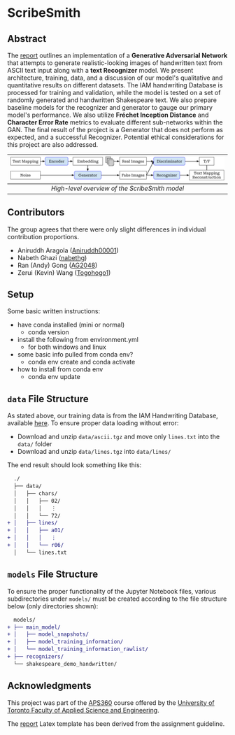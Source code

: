 # ScribeSmith

## Abstract

The [report](docs/report/report.pdf) outlines an implementation of a **Generative Adversarial Network** that attempts to generate realistic-looking images of handwritten text from ASCII text input along with a **text Recognizer** model. We present architecture, training, data, and a discussion of our model's qualitative and quantitative results on different datasets. The IAM handwriting Database is processed for training and validation, while the model is tested on a set of randomly generated and handwritten Shakespeare text. We also prepare baseline models for the recognizer and generator to gauge our primary model's performance. We also utilize **Fréchet Inception Distance** and **Character Error Rate** metrics to evaluate different sub-networks within the GAN. The final result of the project is a Generator that does not perform as expected, and a successful Recognizer. Potential ethical considerations for this project are also addressed.

| ![high-lvl-overview.png](docs/report/Figs/high-lvl-overview.png) |
|:--:|
| *High-level overview of the ScribeSmith model* |

## Contributors

The group agrees that there were only slight differences in individual contribution proportions.

- Aniruddh Aragola ([Aniruddh00001](https://github.com/Aniruddh00001))
- Nabeth Ghazi ([nabethg](https://github.com/nabethg))
- Ran (Andy) Gong ([AG2048](https://github.com/AG2048))
- Zerui (Kevin) Wang ([Togohogo1](https://github.com/Togohogo1))

## Setup

Some basic written instructions:

- have conda installed (mini or normal)
  - conda version
- install the following from environment.yml
  - for both windows and linux
- some basic info pulled from conda env?
  - conda env create and conda activate
- how to install from conda env
  - conda env update

## `data` File Structure

As stated above, our training data is from the IAM Handwriting Database, available [here](https://fki.tic.heia-fr.ch/databases/download-the-iam-handwriting-database). To ensure proper data loading without error:

- Download and unzip `data/ascii.tgz` and move only `lines.txt` into the `data/` folder
- Download and unzip `data/lines.tgz` into `data/lines/`

The end result should look something like this:

```diff
  ./
  ├── data/
  │   ├── chars/
  │   │   ├── 02/
  │   │   │   ⋮
  │   │   └── 72/
+ │   ├── lines/
+ │   │   ├── a01/
+ │   │   │   ⋮
+ │   │   └── r06/
  │   └── lines.txt
```

## `models` File Structure

To ensure the proper functionality of the Jupyter Notebook files, various subdirectories under `models/` must be created according to the file structure below (only directories shown):

```diff
  models/
+ ├── main_model/
+ │   ├── model_snapshots/
+ │   ├── model_training_information/
+ │   └── model_training_information_rawlist/
+ ├── recognizers/
  └── shakespeare_demo_handwritten/
```

## Acknowledgments

This project was part of the [APS360](https://engineering.calendar.utoronto.ca/course/aps360h1) course offered by the [University of Toronto Faculty of Applied Science and Engineering](https://www.engineering.utoronto.ca/).

The [report](docs/report) Latex template has been derived from the assignment guideline.
